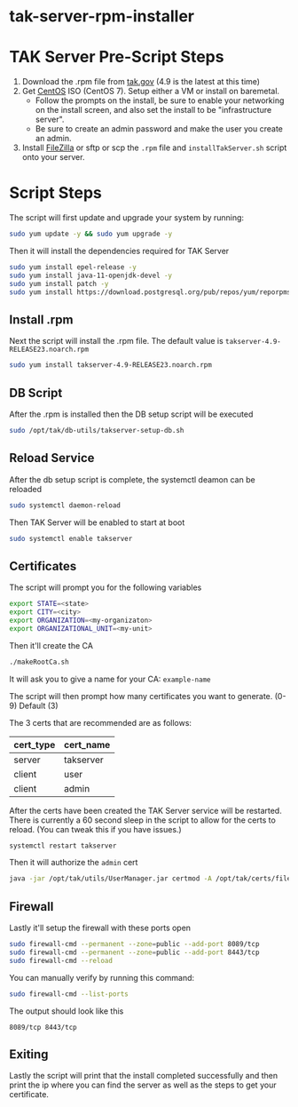 # tak-server-rpm-installer

# TAK Server Pre-Script Steps

1. Download the .rpm file from [tak.gov](https://tak.gov/) (4.9 is the latest at this time)
2. Get [CentOS](http://isoredirect.centos.org/centos/7/isos/x86_64/) ISO (CentOS 7). Setup either a VM or install on baremetal.
   - Follow the prompts on the install, be sure to enable your networking on the install screen, and also set the install to be "infrastructure server".
   - Be sure to create an admin password and make the user you create an admin.
3. Install [FileZilla](https://filezilla-project.org/) or sftp or scp the `.rpm` file and `installTakServer.sh` script onto your server.

# Script Steps

The script will first update and upgrade your system by running:
```bash
sudo yum update -y && sudo yum upgrade -y
```

Then it will install the dependencies required for TAK Server
```bash
sudo yum install epel-release -y
sudo yum install java-11-openjdk-devel -y
sudo yum install patch -y
sudo yum install https://download.postgresql.org/pub/repos/yum/reporpms/EL-7-x86_64/pgdg-redhat-repo-latest.noarch.rpm -y
```

## Install .rpm

Next the script will install the .rpm file.
The default value is `takserver-4.9-RELEASE23.noarch.rpm`

```bash
sudo yum install takserver-4.9-RELEASE23.noarch.rpm
```

## DB Script

After the .rpm is installed then the DB setup script will be executed
```bash
sudo /opt/tak/db-utils/takserver-setup-db.sh
```
## Reload Service

After the db setup script is complete, the systemctl deamon can be reloaded

```bash
sudo systemctl daemon-reload
```

Then TAK Server will be enabled to start at boot

```bash
sudo systemctl enable takserver
````
## Certificates

The script will prompt you for the following variables

```bash
export STATE=<state>
export CITY=<city>
export ORGANIZATION=<my-organizaton>
export ORGANIZATIONAL_UNIT=<my-unit>
``` 

Then it'll create the CA
```bash
./makeRootCa.sh
```
It will ask you to give a name for your CA: `example-name`

The script will then prompt how many certificates you want to generate. (0-9) Default (3)

The 3 certs that are recommended are as follows:

| cert_type         | cert_name     |
|--------------|-----------|
| server | takserver     | 
| client      | user  |
| client   | admin |

After the certs have been created the TAK Server service will be restarted. There is currently a 60 second sleep in the script to allow for the certs to reload. (You can tweak this if you have issues.)

```bash
systemctl restart takserver
```

Then it will authorize the `admin` cert

```bash
java -jar /opt/tak/utils/UserManager.jar certmod -A /opt/tak/certs/files/admin.pem
```

## Firewall
Lastly it'll setup the firewall with these ports open
```bash
sudo firewall-cmd --permanent --zone=public --add-port 8089/tcp
sudo firewall-cmd --permanent --zone=public --add-port 8443/tcp
sudo firewall-cmd --reload
```
You can manually verify by running this command:

```bash
sudo firewall-cmd --list-ports
```
The output should look like this
```
8089/tcp 8443/tcp
```


## Exiting
Lastly the script will print that the install completed successfully and then print the ip where you can find the server as well as the steps to get your certificate.
